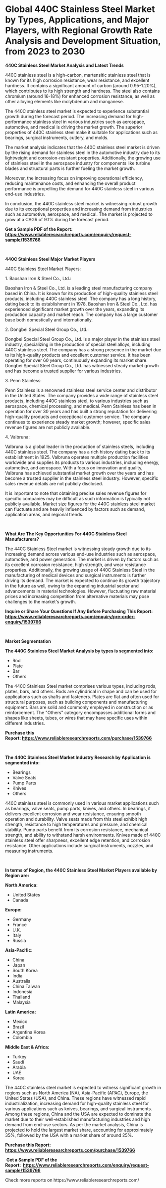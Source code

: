 <p><h1>Global 440C Stainless Steel Market by Types, Applications, and Major Players, with Regional Growth Rate Analysis and Development Situation, from 2023 to 2030</h1></p><p><strong>440C Stainless Steel Market Analysis and Latest Trends</strong></p>
<p><p>440C stainless steel is a high-carbon, martensitic stainless steel that is known for its high corrosion resistance, wear resistance, and excellent hardness. It contains a significant amount of carbon (around 0.95-1.20%), which contributes to its high strength and hardness. The steel also contains chromium (around 16-18%) for enhanced corrosion resistance, as well as other alloying elements like molybdenum and manganese.</p><p>The 440C stainless steel market is expected to experience substantial growth during the forecast period. The increasing demand for high-performance stainless steel in various industries such as aerospace, automotive, and medical is driving the market growth. The superior properties of 440C stainless steel make it suitable for applications such as bearings, surgical instruments, cutlery, and molds.</p><p>The market analysis indicates that the 440C stainless steel market is driven by the rising demand for stainless steel in the automotive industry due to its lightweight and corrosion-resistant properties. Additionally, the growing use of stainless steel in the aerospace industry for components like turbine blades and structural parts is further fueling the market growth.</p><p>Moreover, the increasing focus on improving operational efficiency, reducing maintenance costs, and enhancing the overall product performance is propelling the demand for 440C stainless steel in various end-use industries.</p><p>In conclusion, the 440C stainless steel market is witnessing robust growth due to its exceptional properties and increasing demand from industries such as automotive, aerospace, and medical. The market is projected to grow at a CAGR of 9.1% during the forecast period.</p></p>
<p><strong>Get a Sample PDF of the Report:&nbsp; <a href="https://www.reliableresearchreports.com/enquiry/request-sample/1539766">https://www.reliableresearchreports.com/enquiry/request-sample/1539766</a></strong></p>
<p>&nbsp;</p>
<p><strong>440C Stainless Steel Major Market Players</strong></p>
<p><p>440C Stainless Steel Market Players:</p><p>1. Baoshan Iron & Steel Co., Ltd.:</p><p>Baoshan Iron & Steel Co., Ltd. is a leading steel manufacturing company based in China. It is known for its production of high-quality stainless steel products, including 440C stainless steel. The company has a long history, dating back to its establishment in 1978. Baoshan Iron & Steel Co., Ltd. has experienced significant market growth over the years, expanding its production capacity and market reach. The company has a large customer base both domestically and internationally.</p><p>2. Dongbei Special Steel Group Co., Ltd.:</p><p>Dongbei Special Steel Group Co., Ltd. is a major player in the stainless steel industry, specializing in the production of special steel alloys, including 440C stainless steel. The company has a strong presence in the market due to its high-quality products and excellent customer service. It has been operating for over 60 years, continuously expanding its market share. Dongbei Special Steel Group Co., Ltd. has witnessed steady market growth and has become a trusted supplier for various industries.</p><p>3. Penn Stainless:</p><p>Penn Stainless is a renowned stainless steel service center and distributor in the United States. The company provides a wide range of stainless steel products, including 440C stainless steel, to various industries such as aerospace, chemical processing, and medical. Penn Stainless has been in operation for over 30 years and has built a strong reputation for delivering high-quality products and exceptional customer service. The company continues to experience steady market growth; however, specific sales revenue figures are not publicly available.</p><p>4. Valbruna:</p><p>Valbruna is a global leader in the production of stainless steels, including 440C stainless steel. The company has a rich history dating back to its establishment in 1925. Valbruna operates multiple production facilities worldwide and supplies its products to various industries, including energy, automotive, and aerospace. With a focus on innovation and quality, Valbruna has achieved substantial market growth over the years and has become a trusted supplier in the stainless steel industry. However, specific sales revenue details are not publicly disclosed.</p><p>It is important to note that obtaining precise sales revenue figures for specific companies may be difficult as such information is typically not publicly available. Market size figures for the 440C stainless steel market can fluctuate and are heavily influenced by factors such as demand, application areas, and regional trends.</p></p>
<p>&nbsp;</p>
<p><strong>What Are The Key Opportunities For 440C Stainless Steel Manufacturers?</strong></p>
<p><p>The 440C Stainless Steel market is witnessing steady growth due to its increasing demand across various end-use industries such as aerospace, automotive, and power generation. The market is driven by factors such as its excellent corrosion resistance, high strength, and wear resistance properties. Additionally, the growing usage of 440C Stainless Steel in the manufacturing of medical devices and surgical instruments is further driving its demand. The market is expected to continue its growth trajectory in the future as well, owing to the expanding industrial sector and advancements in material technologies. However, fluctuating raw material prices and increasing competition from alternative materials may pose challenges to the market's growth.</p></p>
<p><strong>Inquire or Share Your Questions If Any Before Purchasing This Report: <a href="https://www.reliableresearchreports.com/enquiry/pre-order-enquiry/1539766">https://www.reliableresearchreports.com/enquiry/pre-order-enquiry/1539766</a></strong></p>
<p>&nbsp;</p>
<p><strong>Market Segmentation</strong></p>
<p><strong>The 440C Stainless Steel Market Analysis by types is segmented into:</strong></p>
<p><ul><li>Rod</li><li>Plate</li><li>Bar</li><li>Others</li></ul></p>
<p><p>The 440C Stainless Steel market comprises various types, including rods, plates, bars, and others. Rods are cylindrical in shape and can be used for applications such as shafts and fasteners. Plates are flat and often used for structural purposes, such as building components and manufacturing equipment. Bars are solid and commonly employed in construction or as reinforcement. The "Others" category encompasses additional forms and shapes like sheets, tubes, or wires that may have specific uses within different industries.</p></p>
<p><strong>Purchase this Report:&nbsp;<a href="https://www.reliableresearchreports.com/purchase/1539766">https://www.reliableresearchreports.com/purchase/1539766</a></strong></p>
<p>&nbsp;</p>
<p><strong>The 440C Stainless Steel Market Industry Research by Application is segmented into:</strong></p>
<p><ul><li>Bearings</li><li>Valve Seats</li><li>Pump Parts</li><li>Knives</li><li>Others</li></ul></p>
<p><p>440C stainless steel is commonly used in various market applications such as bearings, valve seats, pump parts, knives, and others. In bearings, it delivers excellent corrosion and wear resistance, ensuring smooth operation and durability. Valve seats made from this steel exhibit high strength, resistance to high temperatures and pressure, and chemical stability. Pump parts benefit from its corrosion resistance, mechanical strength, and ability to withstand harsh environments. Knives made of 440C stainless steel offer sharpness, excellent edge retention, and corrosion resistance. Other applications include surgical instruments, nozzles, and measuring instruments.</p></p>
<p>&nbsp;</p>
<p><strong>In terms of Region, the 440C Stainless Steel Market Players available by Region are:</strong></p>
<p>
    <p> <strong> North America: </strong>
        <ul>
            <li>United States</li>
            <li>Canada</li>
        </ul>
        </p> 
    <p> <strong> Europe: </strong>
        <ul>
            <li>Germany</li>
            <li>France</li>
            <li>U.K.</li>
            <li>Italy</li>
            <li>Russia</li>
        </ul>
        </p> 
    <p> <strong> Asia-Pacific: </strong>
        <ul>
            <li>China</li>
            <li>Japan</li>
            <li>South Korea</li>
            <li>India</li>
            <li>Australia</li>
            <li>China Taiwan</li>
            <li>Indonesia</li>
            <li>Thailand</li>
            <li>Malaysia</li>
        </ul>
        </p> 
    <p> <strong> Latin America: </strong>
        <ul>
            <li>Mexico</li>
            <li>Brazil</li>
            <li>Argentina Korea</li>
            <li>Colombia</li>
        </ul>
        </p> 
    <p> <strong> Middle East & Africa: </strong>
        <ul>
            <li>Turkey</li>
            <li>Saudi</li>
            <li>Arabia</li>
            <li>UAE</li>
            <li>Korea</li>
        </ul>
    </p>
    </p>
<p><p>The 440C stainless steel market is expected to witness significant growth in regions such as North America (NA), Asia-Pacific (APAC), Europe, the United States (USA), and China. These regions have witnessed rapid industrialization, increasing demand for high-quality stainless steel for various applications such as knives, bearings, and surgical instruments. Among these regions, China and the USA are expected to dominate the market due to their well-established manufacturing industries and high demand from end-use sectors. As per the market analysis, China is projected to hold the largest market share, accounting for approximately 35%, followed by the USA with a market share of around 25%.</p></p>
<p><strong>Purchase this Report: <a href="https://www.reliableresearchreports.com/purchase/1539766">https://www.reliableresearchreports.com/purchase/1539766</a></strong></p>
<p>&nbsp;<strong>Get a Sample PDF of the Report:&nbsp;&nbsp;<a href="https://www.reliableresearchreports.com/enquiry/request-sample/1539766">https://www.reliableresearchreports.com/enquiry/request-sample/1539766</a></strong></p>
<p><strong></strong></p>
<p>Check more reports on https://www.reliableresearchreports.com/</p>